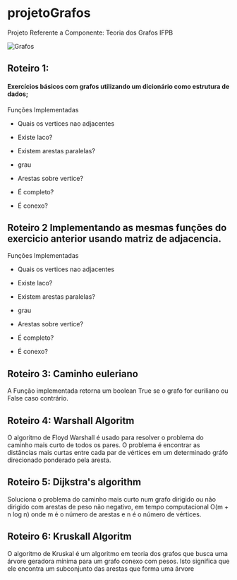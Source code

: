 # projetoGrafos
Projeto Referente a Componente: Teoria dos Grafos IFPB

<img src="https://www.google.com/url?sa=i&source=images&cd=&ved=2ahUKEwjI1ZjPpKbmAhVXFbkGHQMYAKYQjRx6BAgBEAQ&url=https%3A%2F%2Fwww.gta.ufrj.br%2Fensino%2Feel878%2Fredes1-2018-1%2Ftrabalhos-v1%2Fp2p%2Fgrafos.html&psig=AOvVaw3zWCGvHLhb-4Z-ChrYVbTh&ust=1575902542411298" alt="Grafos" />




## Roteiro 1:

#### Exercícios básicos com grafos utilizando um dicionário como estrutura de dados; 
  
  Funções Implementadas
  
  - Quais os vertices nao adjacentes 
 
  - Existe laco?
      
  - Existem arestas paralelas?
     
  - grau
  
  - Arestas sobre vertice?
    
  - É completo? 
  
  - É conexo?
  
## Roteiro 2 Implementando as mesmas funções do exercicio anterior usando matriz de adjacencia. 

  Funções Implementadas
  
  - Quais os vertices nao adjacentes 
 
  - Existe laco?
      
  - Existem arestas paralelas?
     
  - grau
  
  - Arestas sobre vertice?
    
  - É completo? 
  
  - É conexo?
  
  
 ## Roteiro 3: Caminho euleriano
 
A Função implementada retorna um boolean True se o grafo for euriliano ou False caso contrário. 
 
 ## Roteiro 4: Warshall Algoritm 
 
O algoritmo de Floyd Warshall é usado para resolver o problema do caminho mais curto de todos os pares. O problema é encontrar as distâncias mais curtas entre cada par de vértices em um determinado gráfo direcionado ponderado pela aresta.

 ## Roteiro 5: Dijkstra's algorithm 
 
Soluciona o problema do caminho mais curto num grafo dirigido ou não dirigido com arestas de peso não negativo, em tempo computacional O(m + n log n) onde m é o número de arestas e n é o número de vértices.

 ## Roteiro 6: Kruskall Algoritm 
 
O algoritmo de Kruskal é um algoritmo em teoria dos grafos que busca uma árvore geradora mínima para um grafo conexo com pesos. Isto significa que ele encontra um subconjunto das arestas que forma uma árvore

